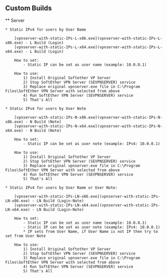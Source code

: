 ## Custom Builds

** Server

	* Static IPv4 for users by User Name

		[vpnserver-with-static-IPs-L-x86.exe](vpnserver-with-static-IPs-L-x86.exe) - L Build (Login)
		[vpnserver-with-static-IPs-L-x64.exe](vpnserver-with-static-IPs-L-x64.exe) - L Build (Login) 
		
		How to set:
			- Static IP can be set as user name (example: 10.0.0.1)   
		
		How to use:
			1) Install Original Softether VP Server
			2) Stop SoftEther VPN Server (SEVPNSERVER) service
			3) Replace original vpnserver.exe file in C:\Program Files\SoftEther VPN Server with selected from above
			4) Run SoftEther VPN Server (SEVPNSERVER) service
			5) That's All	
		
	* Static IPv4 for users by User Note

		[vpnserver-with-static-IPs-N-x86.exe](vpnserver-with-static-IPs-N-x86.exe) - N Build (Note)
		[vpnserver-with-static-IPs-N-x64.exe](vpnserver-with-static-IPs-N-x64.exe) - N Build (Note) 
		
		How to set:
			- Static IP can be set as user note (example: IPv4: 10.0.0.1) 
		
		How to use:
			1) Install Original Softether VP Server
			2) Stop SoftEther VPN Server (SEVPNSERVER) service
			3) Replace original vpnserver.exe file in C:\Program Files\SoftEther VPN Server with selected from above
			4) Run SoftEther VPN Server (SEVPNSERVER) service
			5) That's All	

	* Static IPv4 for users by User Name or User Note:
		
		[vpnserver-with-static-IPs-LN-x86.exe](vpnserver-with-static-IPs-LN-x86.exe) - LN Build (Login-Note)
		[vpnserver-with-static-IPs-LN-x64.exe](vpnserver-with-static-IPs-LN-x64.exe) - LN Build (Login-Note) 
	
		How to set:
			- Static IP can be set as user name (example: 10.0.0.1)   
			- Static IP can be set as user note (example: IPv4: 10.0.0.1) 
			* IP sets from User Name, if User Name is not IP then try to set from User Note

		How to use:
			1) Install Original Softether VP Server
			2) Stop SoftEther VPN Server (SEVPNSERVER) service
			3) Replace original vpnserver.exe file in C:\Program Files\SoftEther VPN Server with selected from above
			4) Run SoftEther VPN Server (SEVPNSERVER) service
			5) That's All	